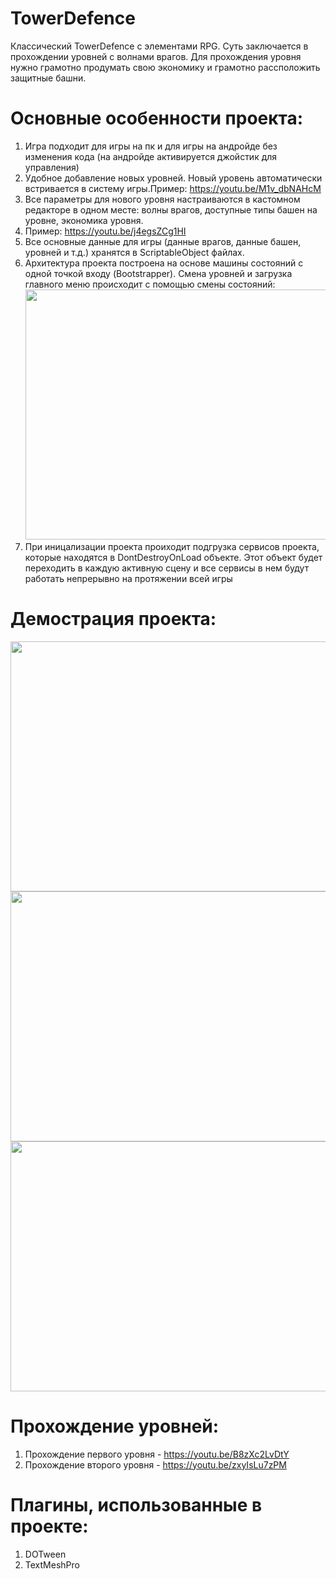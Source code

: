 # TowerDefence
 
Классический TowerDefence с элементами RPG. Суть заключается в прохождении уровней с волнами врагов. Для прохождения уровня нужно грамотно продумать свою экономику и грамотно рассположить защитные башни.

# Основные особенности проекта:
1) Игра подходит для игры на пк и для игры на андройде без изменения кода (на андройде активируется джойстик для управления)
2) Удобное добавление новых уровней. Новый уровень автоматически встривается в систему игры.Пример: https://youtu.be/M1v_dbNAHcM
3) Все параметры для нового уровня настраиваются в кастомном редакторе в одном месте: волны врагов, доступные типы башен на уровне, экономика уровня.
4) Пример: https://youtu.be/j4egsZCg1HI
5) Все основные данные для игры (данные врагов, данные башен, уровней и т.д.) хранятся в ScriptableObject файлах.
6) Архитектура проекта построена на основе машины состояний с одной точкой входу (Bootstrapper). Смена уровней и загрузка главного меню происходит с помощью смены состояний: <img src="https://user-images.githubusercontent.com/60060770/179183461-ca7eaf0b-5ade-49f5-a2b3-d9da0ef2e2ee.png" width="600" height="400">
7) При иницализации проекта проиходит подгрузка сервисов проекта, которые находятся в DontDestroyOnLoad объекте. Этот объект будет переходить в каждую активную сцену и все сервисы в нем будут работать непрерывно на протяжении всей игры

# Демострация проекта:
<img src="https://user-images.githubusercontent.com/60060770/179187798-05c3a75c-a37c-4fe9-a0e6-635dbcf6dec3.png" width="600" height="400">
<img src="https://user-images.githubusercontent.com/60060770/179187813-2a153ab4-ad65-479a-b31a-7cf10cdcee03.png" width="600" height="400">
<img src="https://user-images.githubusercontent.com/60060770/179187823-b5269e1e-17be-4251-9014-eac6979b22ae.png" width="600" height="400">

# Прохождение уровней:
1) Прохождение первого уровня - https://youtu.be/B8zXc2LvDtY
2) Прохождение второго уровня - https://youtu.be/zxyIsLu7zPM

# Плагины, использованные в проекте:
1) DOTween
2) TextMeshPro
